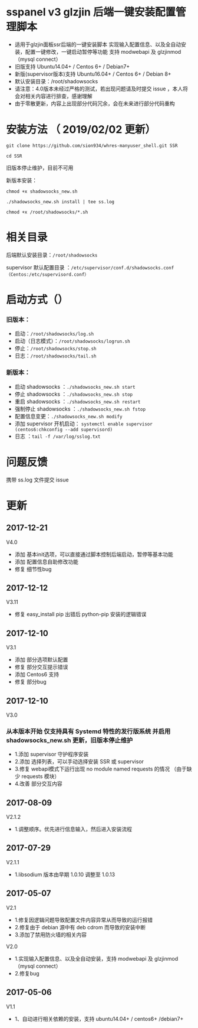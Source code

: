 # sspanel v3 glzjin 后端一键安装配置管理脚本

* 适用于glzjin面板ssr后端的一键安装脚本 实现输入配置信息、以及全自动安装，配置一键修改，一键启动暂停等功能 支持 modwebapi 及 glzjinmod（mysql connect）
* 旧版支持 Ubuntu14.04+ / Centos 6+ / Debian7+ 
* 新版(supervisor版本)支持 Ubuntu16.04+ / Centos 6+ / Debian 8+
* 默认安装目录：/root/shadowsocks
* 请注意：4.0版本未经过严格的测试，若出现问题请及时提交 issue ，本人将会对相关内容进行排查，感谢理解
* 由于零散更新，内容上出现部分代码冗余，会在未来进行部分代码重构

# 安装方法 （ 2019/02/02 更新）
```
git clone https://github.com/sion934/whres-manyuser_shell.git SSR

cd SSR
```
旧版本停止维护，目前不可用

新版本安装：
```
chmod +x shadowsocks_new.sh

./shadowsocks_new.sh install | tee ss.log

chmod +x /root/shadowsocks/*.sh
```
# 相关目录

后端默认安装目录：`/root/shadowsocks`

supervisor 默认配置目录 ：`/etc/supervisor/conf.d/shadowsocks.conf （Centos:/etc/supervisord.conf）`

# 启动方式（）

### 旧版本：

* 启动：`/root/shadowsocks/log.sh`
* 启动（日志模式）：`/root/shadowsocks/logrun.sh`
* 停止：`/root/shadowsocks/stop.sh`
* 日志：`/root/shadowsocks/tail.sh`

### 新版本：

* 启动  shadowsocks ：`./shadowsocks_new.sh start`
* 停止  shadowsocks ：`./shadowsocks_new.sh stop`
* 重启  shadowsocks ：`./shadowsocks_new.sh restart`
* 强制停止 shadowsocks ：`./shadowsocks_new.sh fstop`
* 配置信息变更：`./shadowsocks_new.sh modify`
* 添加 supervisor 开机启动： `systemctl enable supervisor (centos6:chkconfig --add supervisord)`
* 日志 ：`tail -f /var/log/sslog.txt`


# 问题反馈

携带 ss.log 文件提交 issue

# 更新
## 2017-12-21
V4.0
* 添加 基本init选项，可以直接通过脚本控制后端启动，暂停等基本功能
* 添加 配置信息自助修改功能
* 修复 细节性bug

## 2017-12-12
V3.11
* 修复 easy_install pip 出错后 python-pip 安装的逻辑错误

## 2017-12-10
V3.1
* 添加 部分选项默认配置
* 修复 部分交互提示错误
* 添加 Centos6 支持
* 修复 部分bug

## 2017-12-10
V3.0
### 从本版本开始 仅支持具有 Systemd 特性的发行版系统 并启用 shadowsocks_new.sh 更新，旧版本停止维护

* 1.添加 supervisor 守护程序安装
* 2.添加 选择列表，可以手动选择安装 SSR 或 supervisor 
* 3.修复 webapi模式下运行出现 no module named requests 的情况 （由于缺少 requests 模块）
* 4.改善 部分交互内容

## 2017-08-09
V2.1.2

* 1.调整顺序。优先进行信息输入，然后进入安装流程

## 2017-07-29
V2.1.1

* 1.libsodium 版本由早期 1.0.10 调整至 1.0.13


## 2017-05-07
V2.1

* 1.修复因逻辑问题导致配置文件内容异常从而导致的运行报错
* 2.修复由于 debian 源中有 deb cdrom 而导致的安装中断
* 3.添加了禁用防火墙的相关内容

V2.0

* 1.实现输入配置信息、以及全自动安装，支持 modwebapi 及 glzjinmod（mysql connect）
* 2.修复bug

## 2017-05-06
V1.1

* 1、自动进行相关依赖的安装，支持 ubuntu14.04+ / centos6+ /debian7+ 

